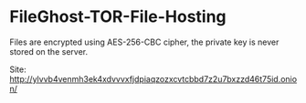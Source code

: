 # FileGhost-TOR-File-Hosting
Files are encrypted using AES-256-CBC cipher, the private key is never stored on the server.

Site:
http://ylvvb4venmh3ek4xdvvvxfjdpiaqzozxcvtcbbd7z2u7bxzzd46t75id.onion/
